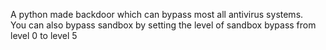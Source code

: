 A python made backdoor which can bypass most all antivirus systems.</br>
You can also bypass sandbox by setting the level of sandbox bypass from level 0 to level 5
